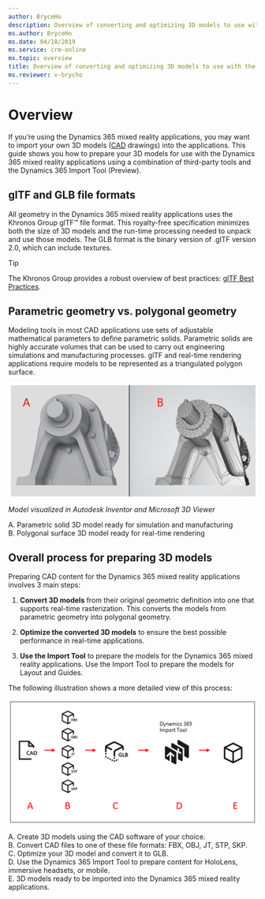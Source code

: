 ```yaml
---
author: BryceHo
description: Overview of converting and optimizing 3D models to use with the Dynamics 365 Import Tool (Preview).  
ms.author: BryceHo
ms.date: 04/18/2019
ms.service: crm-online
ms.topic: overview
title: Overview of converting and optimizing 3D models to use with the Dynamics 365 Import Tool (Preview).
ms.reviewer: v-brycho
---
```


# Overview

If you’re using the Dynamics 365 mixed reality applications, you may want to import your own 3D models ([CAD](https://en.wikipedia.org/wiki/Computer-aided_design) drawings) into the applications. This guide shows you how to prepare your 3D models for use with the Dynamics 365 mixed reality applications using a combination of third-party tools and the Dynamics 365 Import Tool (Preview).

## glTF and GLB file formats
All geometry in the Dynamics 365 mixed reality applications uses the Khronos Group glTF™ file format. This royalty-free specification minimizes both the size of 3D models and the run-time processing needed to unpack and use those models. The GLB format is the binary version of .glTF version 2.0, which can include textures.

> [!TIP] 
> The Khronos Group provides a robust overview of best practices: [glTF Best Practices](https://aka.ms/glTFbestpractices).

## Parametric geometry vs. polygonal geometry

Modeling tools in most CAD applications use sets of adjustable mathematical parameters to define parametric solids. Parametric solids are highly accurate volumes that can be used to carry out engineering simulations and manufacturing processes. glTF and real-time rendering applications require models to be represented as a triangulated polygon surface.

![Parametric vs. polygonal geometry](media/compare-geometry.PNG "Parametric vs. polygonal geometry") 

*Model visualized in Autodesk Inventor and Microsoft 3D Viewer*

A.	Parametric solid 3D model ready for simulation and manufacturing<br>
B.	Polygonal surface 3D model ready for real-time rendering

## Overall process for preparing 3D models

Preparing CAD content for the Dynamics 365 mixed reality applications involves 3 main steps: 

1.	**Convert 3D models** from their original geometric definition into one that supports real-time rasterization. This converts the models from parametric geometry into polygonal geometry. 

2.	**Optimize the converted 3D models** to ensure the best possible performance in real-time applications.

3.	**Use the Import Tool** to prepare the models for the Dynamics 365 mixed reality applications. Use the Import Tool to prepare the models for Layout and Guides.

The following illustration shows a more detailed view of this process:

![Overall flow](media/overall-flow.PNG "Overall flow") 

A.	Create 3D models using the CAD software of your choice.<br>
B.	Convert CAD files to one of these file formats: FBX, OBJ, JT, STP, SKP.<br>
C.	Optimize your 3D model and convert it to GLB.<br>
D.	Use the Dynamics 365 Import Tool to prepare content for HoloLens, immersive headsets, or mobile.<br>
E.	3D models ready to be imported into the Dynamics 365 mixed reality applications.





